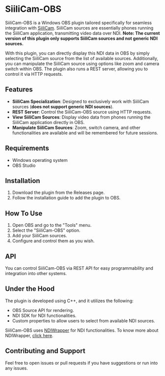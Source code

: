 # SiiliCam-OBS

SiiliCam-OBS is a Windows OBS plugin tailored specifically for seamless integration with [SiiliCam](https://github.com/SiiliCam). 
SiiliCam sources are essentially phones running the SiiliCam application, transmitting video data over NDI. **Note: The current version of this plugin only supports SiiliCam sources and not generic NDI sources.**

With this plugin, you can directly display this NDI data in OBS by simply selecting the SiiliCam source from the list of available sources.
Additionally, you can manipulate the SiiliCam source using options like zoom and camera switch within OBS.
The plugin also runs a REST server, allowing you to control it via HTTP requests.

## Features

- **SiiliCam Specialization**: Designed to exclusively work with SiiliCam sources (**does not support generic NDI sources**).
- **REST Server**: Control the SiiliCam-OBS source using HTTP requests.
- **View SiiliCam Sources**: Display video data from phones running the SiiliCam application directly in OBS.
- **Manipulate SiiliCam Sources**: Zoom, switch camera, and other functionalities are available and will be remembered for future sessions.
  
## Requirements

- Windows operating system
- OBS Studio

## Installation

1. Download the plugin from the Releases page.
2. Follow the installation guide to add the plugin to OBS.

## How To Use

1. Open OBS and go to the "Tools" menu.
2. Select the "SiiliCam-OBS" option.
3. Add your SiiliCam sources.
4. Configure and control them as you wish.

## API

You can control SiiliCam-OBS via REST API for easy programmability and integration into other systems.

## Under the Hood

The plugin is developed using C++, and it utilizes the following:

- OBS Source API for rendering.
- NDI SDK for NDI functionalities.
- Custom properties to allow users to select from available NDI sources.

SiiliCam-OBS uses [NDIWrapper](https://github.com/SiiliCam/NDIWrapper) for NDI functionalities. To know more about NDIWrapper, [click here](https://github.com/SiiliCam/NDIWrapper).

## Contributing and Support

Feel free to open issues or pull requests if you have suggestions or run into any issues.
